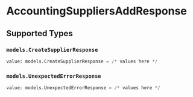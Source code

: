 # AccountingSuppliersAddResponse


## Supported Types

### `models.CreateSupplierResponse`

```python
value: models.CreateSupplierResponse = /* values here */
```

### `models.UnexpectedErrorResponse`

```python
value: models.UnexpectedErrorResponse = /* values here */
```

